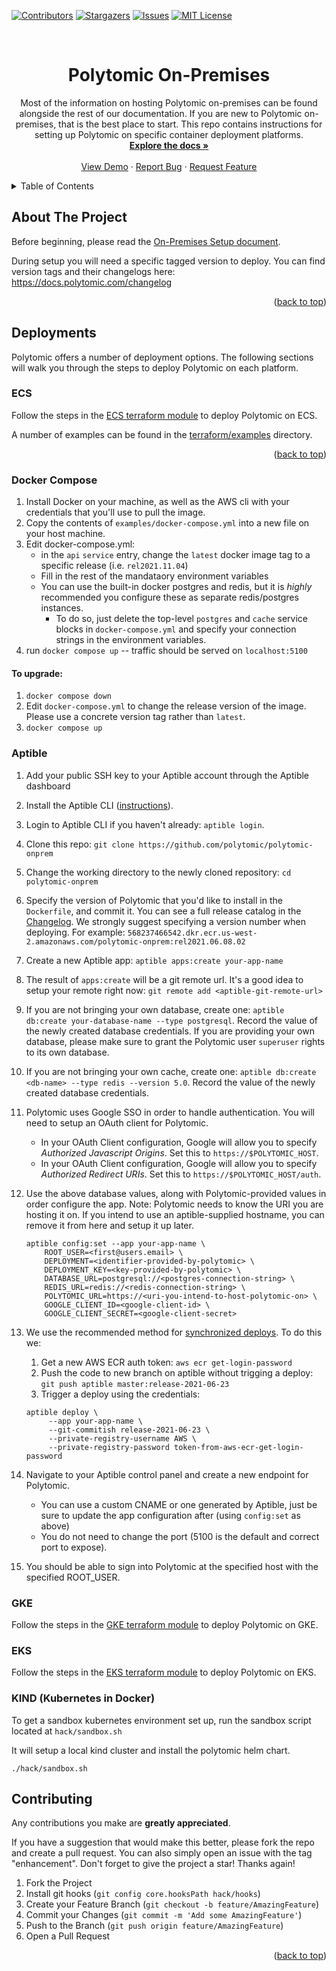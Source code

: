 <a name="readme-top"></a>

[![Contributors][contributors-shield]][contributors-url]
[![Stargazers][stars-shield]][stars-url]
[![Issues][issues-shield]][issues-url]
[![MIT License][license-shield]][license-url]



<!-- PROJECT LOGO -->
<br />
<div align="center">

<h1 align="center">Polytomic On-Premises</h1>

  <p align="center">
    Most of the information on hosting Polytomic on-premises can be found alongside the rest of our documentation. If you are new to Polytomic on-premises, that is the best place to start. This repo contains instructions for setting up Polytomic on specific container deployment platforms.
    <br />
    <a href="https://polytomic.readme.io/docs/on-premise-setup"><strong>Explore the docs »</strong></a>
    <br />
    <br />
    <a href="https://polytomic.com">View Demo</a>
    ·
    <a href="https://github.com/polytomic/on-premises/issues">Report Bug</a>
    ·
    <a href="https://github.com/polytomic/on-premises/issues">Request Feature</a>
  </p>
</div>



<!-- TABLE OF CONTENTS -->
<details>
  <summary>Table of Contents</summary>
  <ol>
    <li>
      <a href="#about-the-project">About The Project</a>
    </li>
    <li>
      <a href="#deployments">Deployments</a>
      <ul>
        <li><a href="#ecs">ECS</a></li>
        <li><a href="#docker-compose">Docker Compose</a></li>
        <li><a href="#aptible">Aptible</a></li>
        <li><a href="#gke">GKE</a></li>
        <li><a href="#eks">EKS</a></li>
        <li><a href="#kind">KIND</a></li>
      </ul>
    </li>
    <li><a href="#contributing">Contributing</a></li>
  </ol>
</details>



<!-- ABOUT THE PROJECT -->
## About The Project

Before beginning, please read the [On-Premises Setup document](https://polytomic.readme.io/docs/on-premise-setup).

During setup you will need a specific tagged version to deploy. You can find version tags and their changelogs here: https://docs.polytomic.com/changelog


<p align="right">(<a href="#readme-top">back to top</a>)</p>


## Deployments

Polytomic offers a number of deployment options. The following sections will walk you through the steps to deploy Polytomic on each platform.

### ECS

Follow the steps in the [ECS terraform module](terraform/modules/ecs) to deploy Polytomic on ECS.

A number of examples can be found in the [terraform/examples](terraform/examples/) directory.


<p align="right">(<a href="#readme-top">back to top</a>)</p>


### Docker Compose
1. Install Docker on your machine, as well as the AWS cli with your credentials that you'll use to pull the image.
2. Copy the contents of `examples/docker-compose.yml` into a new file on your host machine.
3. Edit docker-compose.yml:
    - in the `api` `service` entry, change the `latest` docker image tag to a specific release (i.e. `rel2021.11.04`)
    - Fill in the rest of the mandataory environment variables
    - You can use the built-in docker postgres and redis, but it is _highly_ recommended you configure these as separate redis/postgres instances.
       - To do so, just delete the top-level `postgres` and `cache` service blocks in `docker-compose.yml` and specify your connection strings in the environment variables. 
4. run `docker compose up` -- traffic should be served on `localhost:5100`

#### To upgrade:
1. `docker compose down`
2. Edit `docker-compose.yml` to change the release version of the image. Please use a concrete version tag rather than `latest`.
3. `docker compose up`



### Aptible


1. Add your public SSH key to your Aptible account through the Aptible dashboard
1. Install the Aptible CLI ([instructions](https://deploy-docs.aptible.com/docs/cli)).
1. Login to Aptible CLI if you haven't already: `aptible login`.
1. Clone this repo: `git clone https://github.com/polytomic/polytomic-onprem`
1. Change the working directory to the newly cloned repository: `cd polytomic-onprem`
1. Specify the version of Polytomic that you'd like to install in the `Dockerfile`, and commit it. You can see a full release catalog in the [Changelog](https://polytomic.readme.io/docs/changelog).  We strongly suggest specifying a version number when deploying. For example: `568237466542.dkr.ecr.us-west-2.amazonaws.com/polytomic-onprem:rel2021.06.08.02`
1. Create a new Aptible app: `aptible apps:create your-app-name`
1. The result of `apps:create` will be a git remote url. It's a good idea to setup your remote right now: `git remote add <aptible-git-remote-url>`
1. If you are not bringing your own database, create one: `aptible db:create your-database-name --type postgresql`. Record the value of the newly created database credentials. If you are providing your own database, please make sure to grant the Polytomic user `superuser` rights to its own database.
1. If you are not bringing your own cache, create one: `aptible db:create <db-name> --type redis --version 5.0`. Record the value of the newly created database credentials.
1. Polytomic uses Google SSO in order to handle authentication. You will need to setup an OAuth client for Polytomic.
    - In your OAuth Client configuration, Google will allow you to specify *Authorized Javascript Origins*. Set this to `https://$POLYTOMIC_HOST`.
    - In your OAuth Client configuration, Google will allow you to specify *Authorized Redirect URIs*. Set this to `https://$POLYTOMIC_HOST/auth`.
1. Use the above database values, along with Polytomic-provided values in order configure the app. Note: Polytomic needs to know the URI you are hosting it on. If you intend to use an aptible-supplied hostname, you can remove it from here and setup it up later.
    ```
    aptible config:set --app your-app-name \
        ROOT_USER=<first@users.email> \
        DEPLOYMENT=<identifier-provided-by-polytomic> \
        DEPLOYMENT_KEY=<key-provided-by-polytomic> \
        DATABASE_URL=postgresql://<postgres-connection-string> \
        REDIS_URL=redis://<redis-connection-string> \
        POLYTOMIC_URL=https://<uri-you-intend-to-host-polytomic-on> \
        GOOGLE_CLIENT_ID=<google-client-id> \
        GOOGLE_CLIENT_SECRET=<google-client-secret>
    ```
1. We use the recommended method for [synchronized deploys](https://deploy-docs.aptible.com/docs/synchronized-deploys). To do this we:
   1. Get a new AWS ECR auth token: `aws ecr get-login-password`
   1. Push the code to new branch on aptible without trigging a deploy: `git push aptible master:release-2021-06-23`
   1. Trigger a deploy using the credentials:

   ```
   aptible deploy \
        --app your-app-name \
        --git-commitish release-2021-06-23 \
        --private-registry-username AWS \
        --private-registry-password token-from-aws-ecr-get-login-password
   ```

1. Navigate to your Aptible control panel and create a new endpoint for Polytomic.
   - You can use a custom CNAME or one generated by Aptible, just be sure to update the app configuration after (using `config:set` as above)
   - You do not need to change the port (5100 is the default and correct port to expose).
1. You should be able to sign into Polytomic at the specified host with the specified ROOT_USER.


### GKE

Follow the steps in the [GKE terraform module](terraform/examples/gke-complete) to deploy Polytomic on GKE.


### EKS

Follow the steps in the [EKS terraform module](terraform/examples/eks-complete) to deploy Polytomic on EKS.


### KIND (Kubernetes in Docker)

To get a sandbox kubernetes environment set up, run the sandbox script located at `hack/sandbox.sh`

It will setup a local kind cluster and install the polytomic helm chart.

```
./hack/sandbox.sh
```


<!-- CONTRIBUTING -->
## Contributing

Any contributions you make are **greatly appreciated**.

If you have a suggestion that would make this better, please fork the repo and create a pull request. You can also simply open an issue with the tag "enhancement".
Don't forget to give the project a star! Thanks again!

1. Fork the Project
2. Install git hooks (`git config core.hooksPath hack/hooks`)
3. Create your Feature Branch (`git checkout -b feature/AmazingFeature`)
4. Commit your Changes (`git commit -m 'Add some AmazingFeature'`)
5. Push to the Branch (`git push origin feature/AmazingFeature`)
6. Open a Pull Request

<p align="right">(<a href="#readme-top">back to top</a>)</p>

<!-- 
## License

Distributed under the MIT License. See `LICENSE.txt` for more information.

<p align="right">(<a href="#readme-top">back to top</a>)</p>
 -->




<!-- MARKDOWN LINKS & IMAGES -->
<!-- https://www.markdownguide.org/basic-syntax/#reference-style-links -->
[contributors-shield]: https://img.shields.io/github/contributors/polytomic/on-premises.svg?style=for-the-badge
[contributors-url]: https://github.com/polytomic/on-premises/graphs/contributors
[forks-shield]: https://img.shields.io/github/contributors/polytomic/on-premises.svg?style=for-the-badge
[forks-url]: https://github.com/polytomic/on-premises/network/members
[stars-shield]: https://img.shields.io/github/contributors/polytomic/on-premises.svg?style=for-the-badge
[stars-url]: https://github.com/polytomic/on-premises/stargazers
[issues-shield]: https://img.shields.io/github/contributors/polytomic/on-premises.svg?style=for-the-badge
[issues-url]: https://github.com/polytomic/on-premises/issues
[license-shield]: https://img.shields.io/github/license/github_username/repo_name.svg?style=for-the-badge
[license-url]: https://github.com/polytomic/on-premises/blob/master/LICENSE.md

